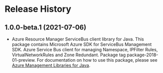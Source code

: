 # Release History

## 1.0.0-beta.1 (2021-07-06)

- Azure Resource Manager ServiceBus client library for Java. This package contains Microsoft Azure SDK for ServiceBus Management SDK. Azure Service Bus client for managing Namespace, IPFilter Rules, VirtualNetworkRules and Zone Redundant. Package tag package-2018-01-preview. For documentation on how to use this package, please see [Azure Management Libraries for Java](https://aka.ms/azsdk/java/mgmt).
